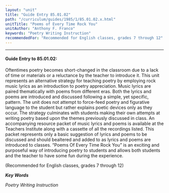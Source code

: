 ```yaml
---
layout: "unit"
title: "Guide Entry 85.01.02"
path: "/curriculum/guides/1985/1/85.01.02.x.html"
unitTitle: "Poems of Every Time Rock You"
unitAuthor: "Anthony F. Franco"
keywords: "Poetry Writing Instruction"
recommendedFor: "Recommended for English classes, grades 7 through 12"
---
```

<body>
<hr/>
 <h4>
  Guide Entry to 85.01.02:
 </h4>
 Oftentimes poetry becomes short-changed in the classroom due to a lack of time or materials or a reluctance by the teacher to introduce it. This unit represents an alternative strategy for teaching poetry by employing rock music lyrics as an introduction to poetry appreciation. Music lyrics are paired thematically with poems from different eras. Both the lyrics and poems are introduced and discussed following a simple, yet specific, pattern. The unit does not attempt to force-feed poetry and figurative language to the student but rather explains poetic devices only as they occur. The strategy culminates with students making their own attempts at writing poetry based upon the themes previously discussed in class. An accompanying resource packet of music lyrics and poems is available at the Teachers Institute along with a cassette of all the recordings listed. This packet represents only a basic suggestion of lyrics and poems to be discussed and should bealtered and added to as lyrics and poems are introduced to classes. “Poems Of Every Time Rock You” is an exciting and purposeful way of introducing poetry to students and allows both students and the teacher to have some fun during the experience.
 <p>
  (Recommended for English classes, grades 7 through 12)
 </p>
<p>
  <b>
   <i>
    Key Words
   </i>
  </b>
  <br/>
 </p>
 <p>
  <i>
   Poetry Writing Instruction
  </i>
 </p>

</body>